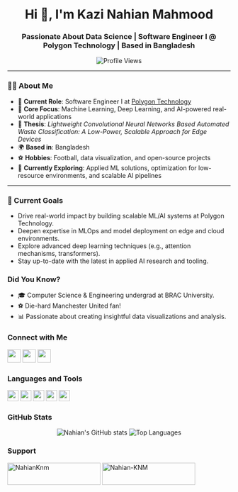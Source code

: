<h1 align="center">Hi 👋, I'm Kazi Nahian Mahmood</h1>
<h3 align="center">Passionate About Data Science | Software Engineer I @ Polygon Technology | Based in Bangladesh</h3>

<p align="center">
  <img src="https://komarev.com/ghpvc/?username=nahian-kazi&label=Profile%20views&color=0e75b6&style=flat" alt="Profile Views" />
</p>

---

### 👨‍💻 About Me

- 💼 **Current Role**: Software Engineer I at [Polygon Technology](https://polygontechnology.io/)
- 🧠 **Core Focus**: Machine Learning, Deep Learning, and AI-powered real-world applications
- 🔬 **Thesis**: *Lightweight Convolutional Neural Networks Based Automated Waste Classification: A Low-Power, Scalable Approach for Edge Devices*
- 🌍 **Based in**: Bangladesh
- ⚽ **Hobbies**: Football, data visualization, and open-source projects
- 📖 **Currently Exploring**: Applied ML solutions, optimization for low-resource environments, and scalable AI pipelines

---

### 🎯 Current Goals
- Drive real-world impact by building scalable ML/AI systems at Polygon Technology.
- Deepen expertise in MLOps and model deployment on edge and cloud environments.
- Explore advanced deep learning techniques (e.g., attention mechanisms, transformers).
- Stay up-to-date with the latest in applied AI research and tooling.


### Did You Know?
- 🎓 Computer Science & Engineering undergrad at BRAC University.
- ⚽ Die-hard Manchester United fan!
- 📊 Passionate about creating insightful data visualizations and analysis.

### Connect with Me
<p align="left">
<a href="https://linkedin.com/in/nahian-mahmood-bb92b1204" target="blank"><img src="https://img.shields.io/badge/-LinkedIn-blue?logo=linkedin&logoColor=white" height="30" /></a>
<a href="https://twitter.com/knmnahian" target="blank"><img src="https://img.shields.io/badge/-Twitter-blue?logo=twitter&logoColor=white" height="30" /></a>
<a href="https://kaggle.com/kazinahianmahmood" target="blank"><img src="https://img.shields.io/badge/-Kaggle-blue?logo=kaggle&logoColor=white" height="30" /></a>
</p>


### Languages and Tools
<p align="left"> 
  <img src="https://img.shields.io/badge/-Python-black?logo=python" height="25"/>
  <img src="https://img.shields.io/badge/-TensorFlow-orange?logo=tensorflow" height="25"/>
  <img src="https://img.shields.io/badge/-PyTorch-red?logo=pytorch" height="25"/>
  <img src="https://img.shields.io/badge/-Tableau-blue?logo=tableau" height="25"/>
  <img src="https://img.shields.io/badge/-PowerBI-yellow?logo=powerbi" height="25"/>
</p>

### GitHub Stats
<p align="center">
  <img src="https://github-readme-stats.vercel.app/api?username=nahian-kazi&show_icons=true&theme=radical" alt="Nahian's GitHub stats" />
  <img src="https://github-readme-stats.vercel.app/api/top-langs/?username=nahian-kazi&layout=compact&theme=radical" alt="Top Languages" />
</p>

### Support
<p>
<a href="https://www.buymeacoffee.com/NahianKnm"> <img src="https://cdn.buymeacoffee.com/buttons/v2/default-yellow.png" height="50" width="210" alt="NahianKnm" /></a>
<a href="https://ko-fi.com/Nahian-KNM"> <img src="https://cdn.ko-fi.com/cdn/kofi3.png?v=3" height="50" width="210" alt="Nahian-KNM" /></a>
</p>

